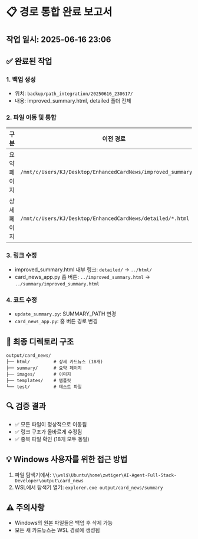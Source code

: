 # 📋 경로 통합 완료 보고서

## 작업 일시: 2025-06-16 23:06

## ✅ 완료된 작업

### 1. 백업 생성
- 위치: `backup/path_integration/20250616_230617/`
- 내용: improved_summary.html, detailed 폴더 전체

### 2. 파일 이동 및 통합
| 구분 | 이전 경로 | 새 경로 |
|------|----------|---------|
| 요약 페이지 | `/mnt/c/Users/KJ/Desktop/EnhancedCardNews/improved_summary.html` | `output/card_news/summary/improved_summary.html` |
| 상세 페이지 | `/mnt/c/Users/KJ/Desktop/EnhancedCardNews/detailed/*.html` | `output/card_news/html/*.html` |

### 3. 링크 수정
- improved_summary.html 내부 링크: `detailed/` → `../html/`
- card_news_app.py 홈 버튼: `../improved_summary.html` → `../summary/improved_summary.html`

### 4. 코드 수정
- `update_summary.py`: SUMMARY_PATH 변경
- `card_news_app.py`: 홈 버튼 경로 변경

## 📁 최종 디렉토리 구조
```
output/card_news/
├── html/         # 상세 카드뉴스 (18개)
├── summary/      # 요약 페이지
├── images/       # 이미지
├── templates/    # 템플릿
└── test/         # 테스트 파일
```

## 🔍 검증 결과
- ✅ 모든 파일이 정상적으로 이동됨
- ✅ 링크 구조가 올바르게 수정됨
- ✅ 중복 파일 확인 (18개 모두 동일)

## 💡 Windows 사용자를 위한 접근 방법
1. 파일 탐색기에서: `\\wsl$\Ubuntu\home\zwtiger\AI-Agent-Full-Stack-Developer\output\card_news`
2. WSL에서 탐색기 열기: `explorer.exe output/card_news/summary`

## ⚠️ 주의사항
- Windows의 원본 파일들은 백업 후 삭제 가능
- 모든 새 카드뉴스는 WSL 경로에 생성됨
